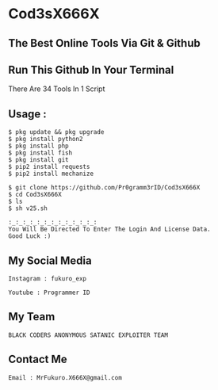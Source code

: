 
# Cod3sX666X
The Best Online Tools 
Via Git & Github 
---------------------
Run This Github In Your Terminal
---------------------
There Are 34 Tools In 1 Script 

Usage : 
------
```
$ pkg update && pkg upgrade 
$ pkg install python2 
$ pkg install php
$ pkg install fish 
$ pkg install git 
$ pip2 install requests 
$ pip2 install mechanize 

$ git clone https://github.com/Pr0gramm3rID/Cod3sX666X
$ cd Cod3sX666X
$ ls
$ sh v25.sh

:_:_:_:_:_:_:_:_:_:_:_:_:
You Will Be Directed To Enter The Login And License Data. 
Good Luck :)
```


My Social Media
----------------

```
Instagram : fukuro_exp
```
```
Youtube : Programmer ID
```

My Team
--------
```
BLACK CODERS ANONYMOUS SATANIC EXPLOITER TEAM 
```

Contact Me
----



```
Email : MrFukuro.X666X@gmail.com 
```


















